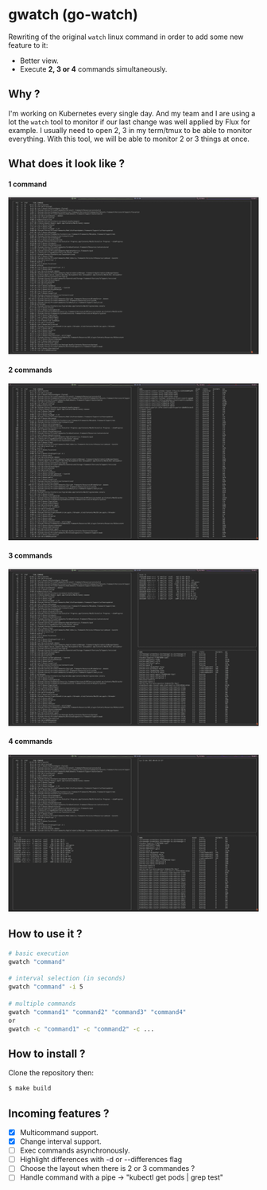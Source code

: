 # gwatch (go-watch)
Rewriting of the original `watch` linux command in order to add some new feature to it:
- Better view.
- Execute **2, 3 or 4** commands simultaneously.

## Why ?

I'm working on Kubernetes every single day. And my team and I are using a lot the `watch` tool to monitor if our last change was well applied by Flux for example.
I usually need to open 2, 3 in my term/tmux to be able to monitor everything. With this tool, we will be able to monitor 2 or 3 things at once.

## What does it look like ?

#### 1 command
![Screenshot1](./assets/screenshot-1.png)
#### 2 commands
![Screenshot2](./assets/screenshot-2.png)
#### 3 commands
![Screenshot3](./assets/screenshot-3.png)
#### 4 commands
![Screenshot4](./assets/screenshot-4.png)

## How to use it ?

```sh
# basic execution
gwatch "command"

# interval selection (in seconds)
gwatch "command" -i 5

# multiple commands
gwatch "command1" "command2" "command3" "command4"
or
gwatch -c "command1" -c "command2" -c ...
```

## How to install ?

Clone the repository then:
```sh
$ make build
```

## Incoming features ?
- [X] Multicommand support.
- [X] Change interval support.
- [ ] Exec commands asynchronously.
- [ ] Highlight differences with -d or --differences flag
- [ ] Choose the layout when there is 2 or 3 commandes ?
- [ ] Handle command with a pipe -> "kubectl get pods | grep test"
